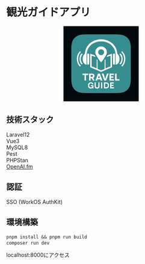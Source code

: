 # 観光ガイドアプリ

<p align="center">
  <img src="./public/img/travelguide_logo.png" alt="TravelGuide" width="200">
</p>

## 技術スタック
Laravel12  
Vue3  
MySQL8  
Pest  
PHPStan  
[OpenAI.fm](https://www.openai.fm/)
  
## 認証
SSO (WorkOS AuthKit)  

## 環境構築
```
pnpm install && pnpm run build
composer run dev
```
localhost:8000にアクセス
